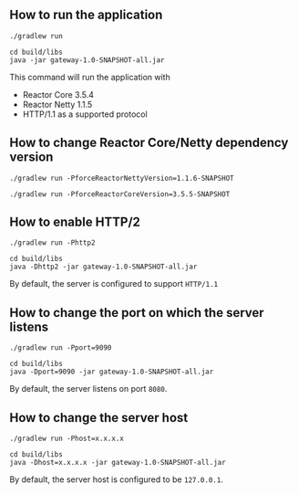 ## How to run the application

```shell
./gradlew run
```

```shell
cd build/libs
java -jar gateway-1.0-SNAPSHOT-all.jar
```

This command will run the application with
- Reactor Core 3.5.4
- Reactor Netty 1.1.5
- HTTP/1.1 as a supported protocol

## How to change Reactor Core/Netty dependency version

```shell
./gradlew run -PforceReactorNettyVersion=1.1.6-SNAPSHOT
```

```shell
./gradlew run -PforceReactorCoreVersion=3.5.5-SNAPSHOT
```

## How to enable HTTP/2

```shell
./gradlew run -Phttp2
```

```shell
cd build/libs
java -Dhttp2 -jar gateway-1.0-SNAPSHOT-all.jar
```

By default, the server is configured to support `HTTP/1.1`

## How to change the port on which the server listens

```shell
./gradlew run -Pport=9090
```

```shell
cd build/libs
java -Dport=9090 -jar gateway-1.0-SNAPSHOT-all.jar
```

By default, the server listens on port `8080`.

## How to change the server host

```shell
./gradlew run -Phost=x.x.x.x
```

```shell
cd build/libs
java -Dhost=x.x.x.x -jar gateway-1.0-SNAPSHOT-all.jar
```

By default, the server host is configured to be `127.0.0.1`.